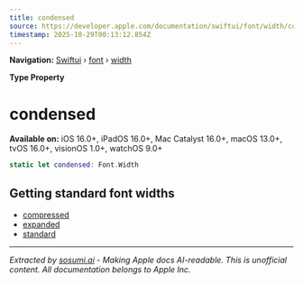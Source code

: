 ```yaml
---
title: condensed
source: https://developer.apple.com/documentation/swiftui/font/width/condensed
timestamp: 2025-10-29T00:13:12.854Z
---
```


**Navigation:** [Swiftui](/documentation/swiftui) › [font](/documentation/swiftui/font) › [width](/documentation/swiftui/font/width)

**Type Property**

# condensed

**Available on:** iOS 16.0+, iPadOS 16.0+, Mac Catalyst 16.0+, macOS 13.0+, tvOS 16.0+, visionOS 1.0+, watchOS 9.0+

```swift
static let condensed: Font.Width
```

## Getting standard font widths

- [compressed](/documentation/swiftui/font/width/compressed)
- [expanded](/documentation/swiftui/font/width/expanded)
- [standard](/documentation/swiftui/font/width/standard)

---

*Extracted by [sosumi.ai](https://sosumi.ai) - Making Apple docs AI-readable.*
*This is unofficial content. All documentation belongs to Apple Inc.*
